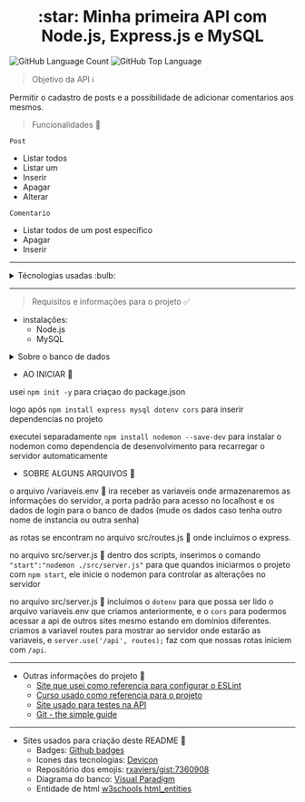 
<link rel="stylesheet" href="https://cdn.jsdelivr.net/gh/devicons/devicon@v2.15.1/devicon.min.css">
<h1 align="center">:star: Minha primeira API com Node.js, Express.js e MySQL </h1> 

<img alt="GitHub Language Count" src="https://img.shields.io/github/languages/count/J0a00liveira/snxApi"> <img alt="GitHub Top Language" src="https://img.shields.io/github/languages/top/J0a00liveira/snxApi">

> Objetivo da API :information_source:

Permitir o cadastro de posts e a possibilidade de adicionar comentarios aos mesmos.

> Funcionalidades :wrench:

`Post`
- Listar todos
- Listar um
- Inserir 
- Apagar 
- Alterar 

`Comentario`
- Listar todos de um post especifico
- Apagar
- Inserir

---

<details>
<summary> Técnologias usadas :bulb:</summary>
<img height="30px" src="https://cdn.jsdelivr.net/gh/devicons/devicon/icons/javascript/javascript-original.svg"> &nbsp;&nbsp;
<img height="60px" src="https://cdn.jsdelivr.net/gh/devicons/devicon/icons/nodejs/nodejs-plain-wordmark.svg"> <img height="60px" src="https://cdn.jsdelivr.net/gh/devicons/devicon/icons/npm/npm-original-wordmark.svg"> &nbsp;&nbsp;
<img height="20px" src="https://user-images.githubusercontent.com/123258561/215355451-ccaf4bf8-9482-4375-87f7-3f2fdc55f0b0.png"> &nbsp;&nbsp;
<img height="60px" src="https://cdn.jsdelivr.net/gh/devicons/devicon/icons/mysql/mysql-original-wordmark.svg"> &nbsp;&nbsp;
<img height="60px" src="https://cdn.jsdelivr.net/gh/devicons/devicon/icons/eslint/eslint-original-wordmark.svg"> &nbsp;&nbsp;
</details>

---

> Requisitos e informações para o projeto :white_check_mark:

- instalações:
  - Node.js
  - MySQL

<details>
<summary>Sobre o banco de dados</summary>

- diagrama do banco

![image](https://user-images.githubusercontent.com/123258561/215357435-cf659c9c-e0df-4df6-9135-652d97b4c1fb.png)

- Queryes para criaçao do banco e inserção de dados.

```
create database dbApiPost;

use dbApiPost;

create table post(
    codigo int primary key auto_increment,
    titulo varchar(100));

create table comentario(
    codigo int primary key auto_increment,
    descricao varchar(200),
    postCodigo int,
    foreign key (postCodigo) references post(codigo)
    ON DELETE CASCADE
	ON UPDATE CASCADE);

insert into 
    post (titulo)
values 
    ('A empresa juiz-forana de tecnologia Smart NX, passa a integrar o Grupo Nuvini'),
    ('Smart NX, conectando o seu negócio a clientes e consumidores');

insert into 
    comentario (descricao, postCodigo)
values 
    ('Esta empresa é incrivel, eu adoraria poder crescer junto dela!',1),
    ('Usamos tecnologias de ponta!', 2);
```

Ao executar o projeto, tive o erro 1251, assim como na foto abaixo, caso voce tenha tambem, execute essa query em seu mysql (altere root, localhost e passowrod com os dados do seu banco)

`ALTER USER 'root'@'localhost' IDENTIFIED WITH mysql_native_password BY 'password'`

![errorclient](https://user-images.githubusercontent.com/123258561/215360762-2003ebc6-0299-459b-95dc-643ee81dd2c9.png)



</details>

- AO INICIAR :door:

usei `npm init -y` para criaçao do package.json

logo após `npm install express mysql dotenv cors` para inserir dependencias no projeto

executei separadamente `npm install nodemon --save-dev` para instalar o nodemon como dependencia de desenvolvimento para recarregar o servidor automaticamente

- SOBRE ALGUNS ARQUIVOS :file_folder:

o arquivo /variaveis.env :page_facing_up: ira receber as variaveis onde armazenaremos as informações do servidor, a porta padrão para acesso no localhost e os dados de login para o banco de dados (mude os dados caso tenha outro nome de instancia ou outra senha)

as rotas se encontram no arquivo src/routes.js :page_facing_up: onde incluimos o express.

no arquivo src/server.js :page_facing_up: dentro dos scripts, inserimos o comando `"start":"nodemon ./src/server.js"` para que quandos iniciarmos o projeto com `npm start`, ele inicie o nodemon para controlar as alterações no servidor

no arquivo src/server.js :page_facing_up: incluimos o `dotenv` para que possa ser lido o arquivo variaveis.env que criamos anteriormente, e o `cors` para podermos acessar a api de outros sites mesmo estando em dominios diferentes. criamos a variavel routes para mostrar ao servidor onde estarão as variaveis, e `server.use('/api', routes);` faz com que nossas rotas iniciem com `/api`.

---

- Outras informações do projeto :bookmark_tabs:
  - [Site que usei como referencia para configurar o ESLint](https://medium.com/jaguaribetech/melhorando-a-qualidade-do-seu-código-com-airbnb-style-guide-eslint-ba2979cabcaa)
  - [Curso usado como referencia para o projeto](https://www.youtube.com/playlist?list=PL1hl9qLyFtfDXY9NO8F3TnjxezKJ_1HlI)
  - [Site usado para testes na API](https://resttesttest.com)
  - [Git - the simple guide](https://rogerdudler.github.io/git-guide/)

---

- Sites usados para criação deste README :page_with_curl:
  - Badges: [Github badges](https://github-badges.netlify.app)
  - Icones das tecnologias: [Devicon](https://devicon.dev)
  - Repositório dos emojis: [rxaviers/gist:7360908](https://gist.github.com/rxaviers/7360908)
  - Diagrama do banco: [Visual Paradigm](https://online.visual-paradigm.com/pt/)
  - Entidade de html [w3schools html_entities](https://www.w3schools.com/html/html_entities.asp)


